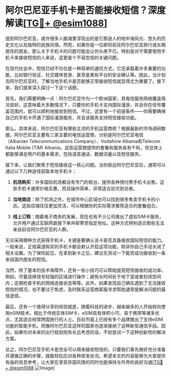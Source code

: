 # 阿尔巴尼亚手机卡是否能接收短信？深度解读[[TG💪+ @esim1088](https://t.me/s/esim1088)]

提到阿尔巴尼亚，或许很多人脑海里浮现出的是它那迷人的地中海风光、悠久的历史文化以及独特的民族风情。然而，如果你是一位即将前往阿尔巴尼亚旅行或长期居住的朋友，那么关于手机卡的问题可能会让你头疼不已。特别是对于需要使用手机卡来接收短信的人来说，这更是个不容忽视的关键问题。

在现代社会中，短信已经不仅仅是一种简单的通讯方式，它还承载着许多重要的功能，比如银行验证、社交媒体登录、甚至是某些平台的安全确认等。因此，当计划去阿尔巴尼亚时，了解当地手机卡是否能够正常接收短信就显得尤为重要了。接下来，我们就来深入探讨一下这个话题。

首先，我们需要明确一点：阿尔巴尼亚作为一个欧洲国家，其电信服务网络覆盖情况良好。这意味着大多数情况下，只要你的手机卡支持国际漫游，并且你在信号覆盖范围内，就可以顺利地接收到短信。不过，这里有一个前提条件——你需要确保自己的手机卡开通了国际漫游服务，并且该服务支持短信接收功能。

那么，具体来说，阿尔巴尼亚有哪些主流的手机运营商呢？根据最新的市场调研数据，阿尔巴尼亚主要有三家主要的电信运营商，分别是阿尔巴尼亚电信（Albanian Telecommunications Company）、Vodafone Albania和Telecom Italia Mobile (TIM) Albania。这些运营商提供的套餐和服务各有千秋，但总体上都能够满足用户的基本需求，包括语音通话、数据流量以及短信服务。

接下来，让我们聚焦于短信接收这一核心问题。当你抵达阿尔巴尼亚后，通常可以通过以下几种途径获取本地手机卡：

1. **机场购买**：许多国际机场都设有专门的柜台，提供各种预付费手机卡出售。这些手机卡通常价格实惠，而且操作简单，非常适合初次到访者。
   
2. **当地商店**：除了机场之外，在城市中心区域也可以找到很多售卖手机卡的小店。这些店铺往往更加灵活，可以根据你的实际需求推荐适合的套餐组合。

3. **线上订购**：随着电子商务的发展，现在也有不少公司推出了虚拟SIM卡服务，允许用户通过互联网直接下单并邮寄至指定地址。这种方式特别适合那些无法亲自前往阿尔巴尼亚的人群。

无论采用哪种方式获得手机卡，关键是要确认该卡是否具备接收国际短信的能力。一般来说，正规渠道购买的手机卡都会默认开启这项功能，除非你自己手动关闭了相关设置。为了保险起见，在拿到新卡之后，建议先测试一下能否成功接收到一条来自国内朋友的短信。

当然，除了基本的技术保障外，还有一些小技巧可以帮助提高短信接收的成功率。例如，尽量选择信号较强的区域进行操作；避免长时间处于地下室或者封闭空间内；定期检查手机的网络连接状态等等。此外，如果发现自己确实遇到了无法接收短信的情况，也不要过于焦虑，及时联系运营商客服寻求帮助通常是解决问题的最佳途径。

最后，还有一个值得分享的经验就是，随着科技的进步，越来越多的人开始转向使用eSIM技术。相比于传统实体SIM卡，eSIM具有体积小巧、易于携带等诸多优点，尤其适合经常跨国旅行的人士。目前市面上已经有多个品牌推出了支持eSIM功能的智能手机，而像阿尔巴尼亚这样的国家也逐渐接纳了这种新型通信手段。因此，如果你对未来的出行规划抱有长远考虑的话，不妨尝试一下这种创新性的解决方案。

总之，阿尔巴尼亚手机卡是完全可以用来接收短信的，只要我们事先做好充分准备并遵循正确的步骤，就能轻松应对各种突发状况。希望本文的内容能够为大家提供有益的信息参考，让大家在享受异国风情的同时也能保持与外界的良好沟通[[TG💪+ @esim1088](https://t.me/s/esim1088) ![Image](https://i.postimg.cc/4NQfJmqS/Snipaste-2025-05-13-00-14-12.png)]